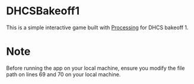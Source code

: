 # DHCSBakeoff1

This is a simple interactive game built with [Processing](https://processing.org/) for DHCS bakeoff 1.

# Note
Before running the app on your local machine, ensure you modify the file path on lines 69 and 70 on your local machine.
